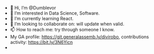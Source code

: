 - 👋 Hi, I’m @Dumblevor
- 👀 I’m interested in Data Science, Software. 
- 🌱 I’m currently learning React.
- 💞️ I’m looking to collaborate on: will update when valid.
- 📫 How to reach me: try through someone I know.
- My GA profile: https://git.generalassemb.ly/divirobo, contributions activity: https://bit.ly/3N6Yicn 
- 
<!---
Dumblevor/Dumblevor is a ✨ special ✨ repository because its `README.md` (this file) appears on your GitHub profile.
You can click the Preview link to take a look at your changes.
--->
